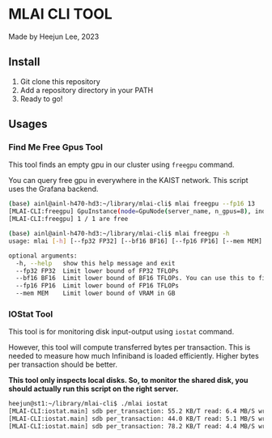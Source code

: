 # MLAI CLI TOOL

Made by Heejun Lee, 2023

## Install

1. Git clone this repository
2. Add a repository directory in your PATH
3. Ready to go!

## Usages

### Find Me Free Gpus Tool

This tool finds an empty gpu in our cluster using `freegpu` command.

You can query free gpu in everywhere in the KAIST network. This script uses the Grafana backend.

```sh
(base) ainl@ainl-h470-hd3:~/library/mlai-cli$ mlai freegpu --fp16 13
[MLAI-CLI:freegpu] GpuInstance(node=GpuNode(server_name, n_gpus=8), index=0, name=2080Ti, mem=4.9%, compute=0.0%, spec=GpuSpec(fp32=13.6, fp16=57, bf16=0, vram=11))
[MLAI-CLI:freegpu] 1 / 1 are free
```

```sh
(base) ainl@ainl-h470-hd3:~/library/mlai-cli$ mlai freegpu -h
usage: mlai [-h] [--fp32 FP32] [--bf16 BF16] [--fp16 FP16] [--mem MEM]

optional arguments:
  -h, --help   show this help message and exit
  --fp32 FP32  Limit lower bound of FP32 TFLOPs
  --bf16 BF16  Limit lower bound of BF16 TFLOPs. You can use this to filter out older gpu than Ampere.
  --fp16 FP16  Limit lower bound of FP16 TFLOPs
  --mem MEM    Limit lower bound of VRAM in GB
```

### IOStat Tool

This tool is for monitoring disk input-output using `iostat` command. 

However, this tool will compute transferred bytes per transaction. This is needed to measure how much Infiniband is loaded efficiently. Higher bytes per transaction should be better.

**This tool only inspects local disks. So, to monitor the shared disk, you should actually run this script on the right server.**

```sh
heejun@st1:~/library/mlai-cli$ ./mlai iostat
[MLAI-CLI:iostat.main] sdb per_transaction: 55.2 KB/T read: 6.4 MB/S write: 12.8 MB/S
[MLAI-CLI:iostat.main] sdb per_transaction: 44.0 KB/T read: 5.1 MB/S write: 9.6 MB/S
[MLAI-CLI:iostat.main] sdb per_transaction: 78.2 KB/T read: 4.4 MB/S write: 38.5 MB/S
```
